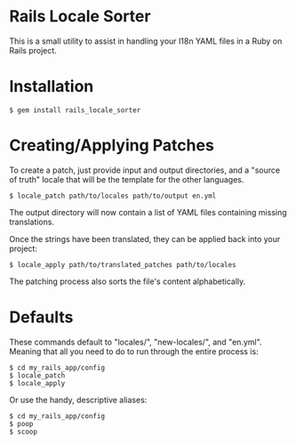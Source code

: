 Rails Locale Sorter
===================
This is a small utility to assist in handling your I18n YAML files in a Ruby on Rails project.

Installation
============
```
$ gem install rails_locale_sorter
```

Creating/Applying Patches
=========================
To create a patch, just provide input and output directories, and a "source of truth" locale that will be the template for the other languages.

```
$ locale_patch path/to/locales path/to/output en.yml
```

The output directory will now contain a list of YAML files containing missing translations.

Once the strings have been translated, they can be applied back into your project:

```
$ locale_apply path/to/translated_patches path/to/locales
```
The patching process also sorts the file's content alphabetically.

Defaults
========
These commands default to "locales/", "new-locales/", and "en.yml". Meaning that all you need to do to run through the entire process is:

```
$ cd my_rails_app/config
$ locale_patch
$ locale_apply
```

Or use the handy, descriptive aliases:

```
$ cd my_rails_app/config
$ poop
$ scoop
```
